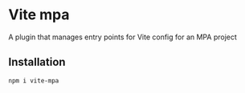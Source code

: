 # Vite mpa

A plugin that manages entry points for Vite config for an MPA project

## Installation

```bash
npm i vite-mpa
```